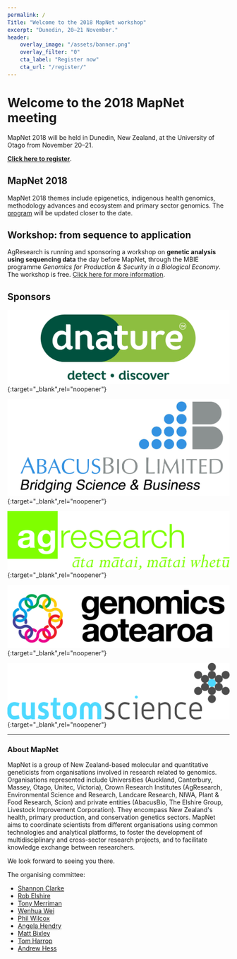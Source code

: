 ```yaml
---
permalink: /
Title: "Welcome to the 2018 MapNet workshop"
excerpt: "Dunedin, 20–21 November."
header:
    overlay_image: "/assets/banner.png"
    overlay_filter: "0"
    cta_label: "Register now"
    cta_url: "/register/"
---
```


<span></span>

# Welcome to the 2018 MapNet meeting

MapNet 2018 will be held in Dunedin, New Zealand, at the University of Otago from November 20–21.

**[Click here to register](/register/)**.

## MapNet 2018

MapNet 2018 themes include epigenetics, indigenous health genomics, methodology advances and ecosystem and primary sector genomics. The [program](/program/) will be updated closer to the date.

## Workshop: from sequence to application

AgResearch is running and sponsoring a workshop on **genetic analysis using sequencing data** the day before MapNet, through the MBIE programme *Genomics for Production & Security in a Biological Economy*. The workshop is free. [Click here for more information](/program/#workshop).

## Sponsors

<!-- Do not display this at the moment
- Illumina
-->

[![dnature](assets/DNature_cropped.png)](https://www.dnature.co.nz/){:target="_blank",rel="noopener"}

<span></span>

[![AbacusBio](assets/abacus.jpg)](http://www.abacusbio.com/){:target="_blank",rel="noopener"}

<span></span>

<!-- Do not display this at the moment
- Abacus
- Genetics Otago
-->

[![AgResearch](assets/agresearch.jpg)](https://www.agresearch.co.nz/){:target="_blank",rel="noopener"}

<span></span>

[![Genomics Aotearoa](assets/GA-Wide-Colour-1200px.jpg)](https://www.otago.ac.nz/biochemistry/research/themes/otago673820.html){:target="_blank",rel="noopener"}

<span></span>

[![CustomScience](assets/CustomSci_Logo_CS4.png)](http://customscience.co.nz/){:target="_blank",rel="noopener"}

---

### About MapNet 

MapNet is a group of New Zealand-based molecular and quantitative geneticists from organisations involved in research related to genomics. Organisations represented include Universities (Auckland, Canterbury, Massey, Otago, Unitec, Victoria), Crown Research Institutes (AgResearch, Environmental Science and Research, Landcare Research, NIWA, Plant & Food Research, Scion) and private entities (AbacusBio, The Elshire Group, Livestock Improvement Corporation). They encompass New Zealand's health, primary production, and conservation genetics sectors. MapNet aims to coordinate scientists from different organisations using common technologies and analytical platforms, to foster the development of multidisciplinary and cross-sector research projects, and to facilitate knowledge exchange between researchers.

We look forward to seeing you there.

The organising committee:
- [Shannon Clarke](mailto:Shannon.Clarke@agresearch.co.nz)
- [Rob Elshire](mailto:Rob@elshiregroup.co.nz)
- [Tony Merriman](mailto:tony.merriman@otago.ac.nz)
- [Wenhua Wei](mailto:wenhua.wei@otago.ac.nz)
- [Phil Wilcox](mailto:phillip.wilcox@otago.ac.nz)
- [Angela Hendry](mailto:angela.hendry@otago.ac.nz)
- [Matt Bixley](mailto:matt.bixley@otago.ac.nz)
- [Tom Harrop](mailto:tom.harrop@otago.ac.nz)
- [Andrew Hess](mailto:andrew.hess@agresearch.co.nz)

